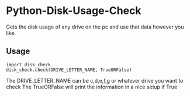 # Python-Disk-Usage-Check
Gets the disk usage of any drive on the pc and use that data however you like.

## Usage

```
import disk_check
disk_check.check(DRIVE_LETTER_NAME, TrueORFalse)
```

The DRIVE_LETTER_NAME can be c,d,e,f,g or whatever drive you want to check
The TrueORFalse will print the information in a nice setup if True

